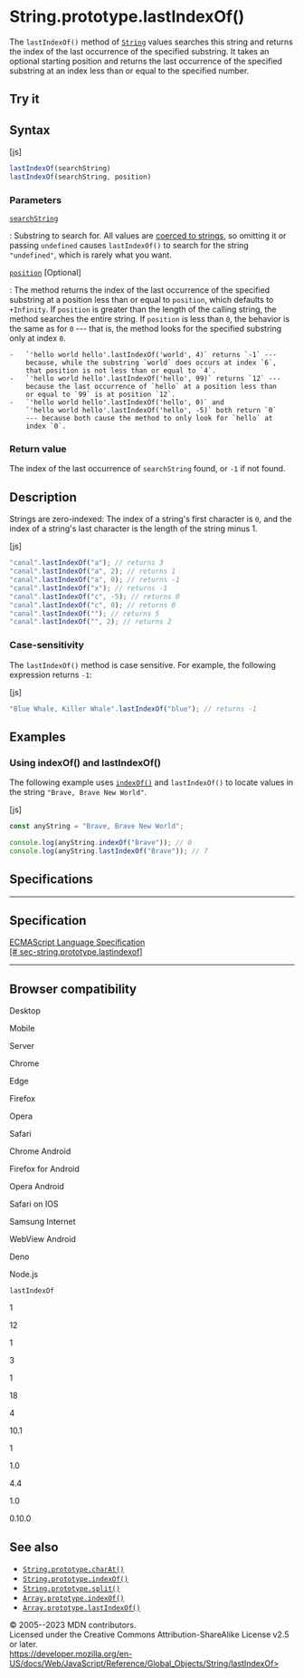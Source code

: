 String.prototype.lastIndexOf()
==============================

 
The `lastIndexOf()` method of [`String`](../string) values searches this
string and returns the index of the last occurrence of the specified
substring. It takes an optional starting position and returns the last
occurrence of the specified substring at an index less than or equal to
the specified number.


 
Try it 
------

 



 
Syntax
------

 
 
 
[js]


```js
lastIndexOf(searchString)
lastIndexOf(searchString, position)
```




 
### Parameters

 

[`searchString`](#searchstring)

:   Substring to search for. All values are [coerced to
    strings](../string#string_coercion), so omitting it or passing
    `undefined` causes `lastIndexOf()` to search for the string
    `"undefined"`, which is rarely what you want.

[`position`](#position) [Optional]

:   The method returns the index of the last occurrence of the specified
    substring at a position less than or equal to `position`, which
    defaults to `+Infinity`. If `position` is greater than the length of
    the calling string, the method searches the entire string. If
    `position` is less than `0`, the behavior is the same as for `0` ---
    that is, the method looks for the specified substring only at index
    `0`.

    -   `'hello world hello'.lastIndexOf('world', 4)` returns `-1` ---
        because, while the substring `world` does occurs at index `6`,
        that position is not less than or equal to `4`.
    -   `'hello world hello'.lastIndexOf('hello', 99)` returns `12` ---
        because the last occurrence of `hello` at a position less than
        or equal to `99` is at position `12`.
    -   `'hello world hello'.lastIndexOf('hello', 0)` and
        `'hello world hello'.lastIndexOf('hello', -5)` both return `0`
        --- because both cause the method to only look for `hello` at
        index `0`.



 
### Return value 

 
The index of the last occurrence of `searchString` found, or `-1` if not
found.



 
Description
-----------

 
Strings are zero-indexed: The index of a string\'s first character is
`0`, and the index of a string\'s last character is the length of the
string minus 1.

 
 
[js]


```js
"canal".lastIndexOf("a"); // returns 3
"canal".lastIndexOf("a", 2); // returns 1
"canal".lastIndexOf("a", 0); // returns -1
"canal".lastIndexOf("x"); // returns -1
"canal".lastIndexOf("c", -5); // returns 0
"canal".lastIndexOf("c", 0); // returns 0
"canal".lastIndexOf(""); // returns 5
"canal".lastIndexOf("", 2); // returns 2
```




 
### Case-sensitivity

 
The `lastIndexOf()` method is case sensitive. For example, the following
expression returns `-1`:

 
 
[js]


```js
"Blue Whale, Killer Whale".lastIndexOf("blue"); // returns -1
```




 
Examples
--------


 
### Using indexOf() and lastIndexOf() 

 
The following example uses [`indexOf()`](indexof) and `lastIndexOf()` to
locate values in the string `"Brave, Brave New World"`.

 
 
[js]


```js
const anyString = "Brave, Brave New World";

console.log(anyString.indexOf("Brave")); // 0
console.log(anyString.lastIndexOf("Brave")); // 7
```




Specifications
--------------

 
  -------------------------------------------------------------------------------------------------------------------------------------
  Specification
  -------------------------------------------------------------------------------------------------------------------------------------
  [ECMAScript Language Specification\
  [\#
  sec-string.prototype.lastindexof]](https://tc39.es/ecma262/multipage/text-processing.html#sec-string.prototype.lastindexof)

  -------------------------------------------------------------------------------------------------------------------------------------


Browser compatibility 
---------------------

 


Desktop

Mobile

Server

Chrome

Edge

Firefox

Opera

Safari

Chrome Android

Firefox for Android

Opera Android

Safari on IOS

Samsung Internet

WebView Android

Deno

Node.js

`lastIndexOf`

1

12

1

3

1

18

4

10.1

1

1.0

4.4

1.0

0.10.0

 
See also 
--------

 
-   [`String.prototype.charAt()`](charat)
-   [`String.prototype.indexOf()`](indexof)
-   [`String.prototype.split()`](split)
-   [`Array.prototype.indexOf()`](../array/indexof)
-   [`Array.prototype.lastIndexOf()`](../array/lastindexof)



 
© 2005--2023 MDN contributors.\
Licensed under the Creative Commons Attribution-ShareAlike License v2.5
or later.\
https://developer.mozilla.org/en-US/docs/Web/JavaScript/Reference/Global_Objects/String/lastIndexOf>

